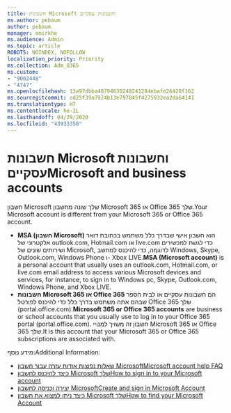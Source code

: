 ```yaml
---
title: חשבונות Microsoft וחשבונות עסקיים
ms.author: pebaum
author: pebaum
manager: mnirkhe
ms.audience: Admin
ms.topic: article
ROBOTS: NOINDEX, NOFOLLOW
localization_priority: Priority
ms.collection: Adm_O365
ms.custom:
- "9002448"
- "4747"
ms.openlocfilehash: 13a97dbba48794630248241284ebafe26428f162
ms.sourcegitcommit: cd25f39a7924b13e797845f4275932ea2da64141
ms.translationtype: HT
ms.contentlocale: he-IL
ms.lasthandoff: 04/29/2020
ms.locfileid: "43933350"
---
```

# <a name="microsoft-and-business-accounts"></a><span data-ttu-id="0e26b-102">חשבונות Microsoft וחשבונות עסקיים</span><span class="sxs-lookup"><span data-stu-id="0e26b-102">Microsoft and business accounts</span></span>

<span data-ttu-id="0e26b-103">חשבון Microsoft שלך שונה מחשבון Microsoft 365 או Office 365 שלך.</span><span class="sxs-lookup"><span data-stu-id="0e26b-103">Your Microsoft account is different from your Microsoft 365 or Office 365 account.</span></span>

- <span data-ttu-id="0e26b-104">**MSA (חשבון Microsoft)** הוא חשבון אישי שבדרך כלל משתמש בכתובת דואר אלקטרוני של outlook.com, Hotmail.com או live.com כדי לגשת למכשירים ושירותים שונים של Microsoft, לדוגמה, כדי להיכנס למחשב Windows, Skype, Outlook.com, Windows Phone ו- Xbox LIVE.</span><span class="sxs-lookup"><span data-stu-id="0e26b-104">**MSA (Microsoft account)** is a personal account that usually uses an outlook.com, Hotmail.com, or live.com email address to access various Microsoft devices and services, for instance, to sign in to Windows pc, Skype, Outlook.com, Windows Phone, and Xbox LIVE.</span></span>
- <span data-ttu-id="0e26b-105">**חשבונות Microsoft 365 או Office 365** הם חשבונות עסקיים או לבית הספר שבהם אתה משתמש בדרך כלל כדי להיכנס לפורטל Office 365 שלך (portal.office.com).</span><span class="sxs-lookup"><span data-stu-id="0e26b-105">**Microsoft 365 or Office 365 accounts** are business or school accounts that you usually use to log in to your Office 365 portal (portal.office.com).</span></span> <span data-ttu-id="0e26b-106">חשבון זה משויך למנויי Microsoft 365 או Office 365 שלך.</span><span class="sxs-lookup"><span data-stu-id="0e26b-106">It is this account that your Microsoft 365 or Office 365 subscriptions are associated with.</span></span>

<span data-ttu-id="0e26b-107">מידע נוסף:</span><span class="sxs-lookup"><span data-stu-id="0e26b-107">Additional Information:</span></span>

- [<span data-ttu-id="0e26b-108">שאלות נפוצות אודות עזרה עבור חשבון Microsoft</span><span class="sxs-lookup"><span data-stu-id="0e26b-108">Microsoft account help FAQ</span></span>](https://support.microsoft.com/hub/4294457/microsoft-account-help) 
- [<span data-ttu-id="0e26b-109">כיצד להיכנס לחשבון Microsoft שלך</span><span class="sxs-lookup"><span data-stu-id="0e26b-109">How to sign in to your Microsoft account</span></span>](https://support.microsoft.com/help/4028195/microsoft-account-how-to-sign-in)
- [<span data-ttu-id="0e26b-110">יצירה וכניסה לחשבון Microsoft</span><span class="sxs-lookup"><span data-stu-id="0e26b-110">Create and sign in Microsoft Account</span></span>](https://account.microsoft.com/account)
- [<span data-ttu-id="0e26b-111">כיצד ניתן למצוא את חשבון Microsoft שלך</span><span class="sxs-lookup"><span data-stu-id="0e26b-111">How to find your Microsoft Account</span></span>](https://support.microsoft.com/help/13811/microsoft-account-how-to-find)
